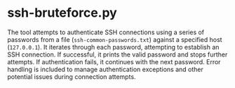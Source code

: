 # ssh-bruteforce.py
The tool attempts to authenticate SSH connections using a series of passwords from a file (`ssh-common-passwords.txt`) against a specified host (`127.0.0.1`). It iterates through each password, attempting to establish an SSH connection. If successful, it prints the valid password and stops further attempts. If authentication fails, it continues with the next password. Error handling is included to manage authentication exceptions and other potential issues during connection attempts.
